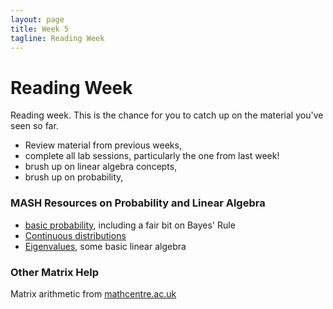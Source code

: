 ```yaml
---
layout: page
title: Week 5
tagline: Reading Week
---
```


Reading Week
============

Reading week. This is the chance for you to catch up on the material
you've seen so far.

-   Review material from previous weeks,
-   complete all lab sessions, particularly the one from last week!
-   brush up on linear algebra concepts,
-   brush up on probability,

### MASH Resources on Probability and Linear Algebra

-   [basic
    probability](http://www.sheffield.ac.uk/mash/statistics2/basicprob),
    including a fair bit on Bayes' Rule
-   [Continuous
    distributions](http://www.sheffield.ac.uk/mash/statistics2/contprob)
-   [Eigenvalues](http://www.sheffield.ac.uk/mash/mathematics/eigenvalues),
    some basic linear algebra

### Other Matrix Help

Matrix arithmetic from
[mathcentre.ac.uk](http://www.mathcentre.ac.uk/students/topics/matrices/matrix-arithmetic/)

